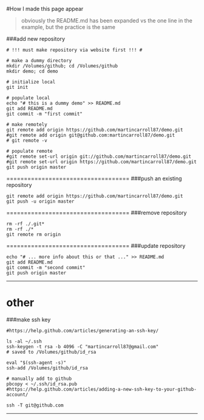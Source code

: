#How I made this page appear
> obviously the README.md has been expanded vs the one line in the example, but the practice is the same

###add new repository
```shell
# !!! must make repository via website first !!! #

# make a dummy directory
mkdir /Volumes/github; cd /Volumes/github
mkdir demo; cd demo

# initialize local
git init

# populate local
echo "# this is a dummy demo" >> README.md
git add README.md
git commit -m "first commit"

# make remotely
git remote add origin https://github.com/martincarroll87/demo.git
#git remote add origin git@github.com:martincarroll87/demo.git  
# git remote -v

# populate remote
#git remote set-url origin git://github.com/martincarroll87/demo.git
#git remote set-url origin https://github.com/martincarroll87/demo.git
git push origin master
```

===================================
###push an existing repository 

```shell
git remote add origin https://github.com/martincarroll87/demo.git
git push -u origin master
```

===================================
###remove repository

```shell
rm -rf ./.git*
rm -rf ./*
git remote rm origin
```

===================================
###update repository

```shell
echo "# ... more info about this or that ..." >> README.md
git add README.md
git commit -m "second commit"
git push origin master
```

-----------------------------------
# other

###make ssh key
```shell
#https://help.github.com/articles/generating-an-ssh-key/

ls -al ~/.ssh
ssh-keygen -t rsa -b 4096 -C "martincarroll87@gmail.com"
# saved to /Volumes/github/id_rsa

eval "$(ssh-agent -s)"
ssh-add /Volumes/github/id_rsa

# manually add to github
pbcopy < ~/.ssh/id_rsa.pub
#https://help.github.com/articles/adding-a-new-ssh-key-to-your-github-account/

ssh -T git@github.com
```

-----------------------------------

